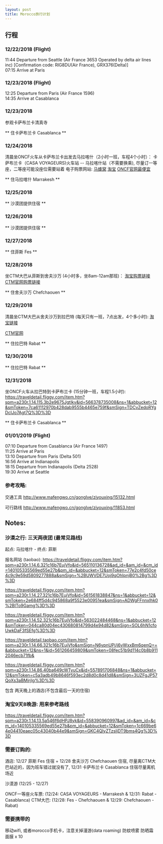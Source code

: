```yaml
---
layout: post
title: Morocco旅行计划
---
```


## 行程

### 12/22/2018 (Flight)
11:44	Departure from Seattle (Air France 3653 Operated by delta air lines inc) [Confirmation code: RIG8DU(Air France), GRX376(Delta)]  
07:15	Arrive at Paris 

### 12/23/2018 (Flight)
12:25	Departure from Paris (Air France 1596)  
14:35	Arrive at Casablanca  

### 12/23/2018 

参观卡萨布兰卡清真寺

** 住卡萨布兰卡 Casablanca **

### 12/24/2018 

清晨坐ONCF火车从卡萨布兰卡出发去马拉喀什（2小时一班，车程4个小时）： 卡萨布兰卡（CASA VOYAGEURS)火车站 -- 马拉喀什站（不需要换乘), 尽量订一等座，二等座可能没座位需要站着
电子购票网站: [马蜂窝](http://www.mafengwo.cn/sales/2227936.html)
[淘宝](https://traveldetail.fliggy.com/item.htm?spm=a230r.1.14.20.312f2620WXZWnY&id=565499769738&ns=1&abbucket=12&smToken=b3c75e217fe245cb9753c4b982316493&smSign=PsaMhlJjAkEZPTpGRwbFWg%3D%3D)
[ONCF官网最便宜](https://www.oncf-voyages.ma/)

** 住马拉喀什 Marrakesh **

### 12/25/2018 

** 沙漠团提供住宿 ** 

### 12/26/2018 

** 沙漠团提供住宿 ** 

### 12/27/2018 

** 住菲斯 Fes ** 

### 12/28/2018 

坐CTM大巴从菲斯到舍夫沙万 (4小时多，坐8am-12am那班)：
[淘宝购票链接](https://traveldetail.fliggy.com/item.htm?spm=a230r.1.14.15.7ade275dbJaYfc&id=566056852188&ns=1&abbucket=12&smToken=2ced5bae210a448f87ed88c6dc4bb3c1&smSign=t5Y0dMkWLpR3H5Tgs0PBVw%3D%3D)
[CTM官网购票链接](http://www.ctm.ma/)

** 住舍夫沙万 Chefchaouen ** 

### 12/29/2018 
清晨坐CTM大巴从舍夫沙万到拉巴特 (每天只有一班，7点出发，4个多小时):
[淘宝链接](https://traveldetail.taobao.com/item.htm?spm=a230r.1.14.58.3c8f3c45ARSWyb&abbucket=12&ns=1&id=568745053981&#detail)

[CTM官网](http://www.ctm.ma/)

** 住拉巴特 Rabat ** 

### 12/30/2018 

** 住拉巴特 Rabat ** 

### 12/31/2018  

坐ONCF火车从拉巴特到卡萨布兰卡 (15分钟一班，车程1.5小时): https://traveldetail.fliggy.com/item.htm?spm=a230r.1.14.115.3b2e9675JgtIkv&id=566378735008&ns=1&abbucket=12&smToken=7ca61112970b428dab9555b4465e759f&smSign=TDCvZedoRYgDcIJo7Agt7Q%3D%3D

** 住卡萨布兰卡 Casablanca **

### 01/01/2019 (Flight)
07:10	Departure from Casablanca (Air France 1497)  
11:25	Arrive at Paris  
13:10	Departure from Paris (Delta 501)  
16:56	Arrive at Indianapolis  
18:15	Departure from Indianapolis (Delta 2528)  
19:30	Arrive at Seattle  

### 参考攻略:

交通工具 http://www.mafengwo.cn/gonglve/ziyouxing/15132.html

可行路线 http://www.mafengwo.cn/gonglve/ziyouxing/11853.html


## Notes: 

### 沙漠之行: 三天两夜团 (最常见路线) 
起点: 马拉喀什 - 终点: 菲斯

报名网站 (taobao): https://traveldetail.fliggy.com/item.htm?spm=a230r.1.14.6.321c16b7EujVfo&id=565110136728&ad_id=&am_id=&cm_id=140105335569ed55e27b&pm_id=&abbucket=12&smToken=77e2c4fd50ce4c9c9e59d5809277888a&smSign=%2BUWVDE7Uoj9qOhIpnjB0%2Bg%3D%3D

https://traveldetail.fliggy.com/item.htm?spm=a230r.1.14.27.321c16b7EujVfo&id=561561838847&ns=1&abbucket=12&smToken=2e684ff5d4c945868a9f5523e00951ea&smSign=ADWgFFnnxIhk0%2BITo9Gamg%3D%3D

https://traveldetail.fliggy.com/item.htm?spm=a230r.1.14.52.321c16b7EujVfo&id=563022484468&ns=1&abbucket=12&smToken=044ca80d04ec430680814799d4e94d82&smSign=SOL6hN1cfoUwkDaF3fSEfg%3D%3D

https://traveldetail.taobao.com/item.htm?spm=a230r.1.14.66.321c16b7EujVfo&smSign=N6ypnUPj/j6vWxxBm6qenQ==&abbucket=12&ns=1&id=561266459809&smToken=08fec51b9d114c0b8b9112046ecb71fb&

https://traveldetail.fliggy.com/item.htm?spm=a230r.1.14.86.40ba649cWTyuCx&id=557891706848&ns=1&abbucket=12&smToken=c5a3adb49b8646f593ec2d8d0c8d41d8&smSign=3UZFgJP57QoXs3aBMirjlg%3D%3D

包含 两天晚上的酒店(不包含最后一天的住宿)


### 淘宝9天8晚游: 用来参考路线

https://traveldetail.fliggy.com/item.htm?spm=a230r.1.14.13.5a546f6dHPJ8yk&id=558390960997&ad_id=&am_id=&cm_id=140105335569ed55e27b&pm_id=&abbucket=12&smToken=1c669be64e04410eaec05c43040b44e9&smSign=GKC4QIyZTzsIjDT9bms4Qg%3D%3D

### 需要订购的: 

酒店: 
12/27 菲斯 Fes 住宿 + 12/28 舍夫沙万 Chefchaouen 住宿, 尽量离CTM大巴站近的，因为班车错过就没有了, 12/31 卡萨布兰卡 Casablanca 住宿尽量离机场近

沙漠游 (12/25 - 12/27)

ONCF一等座火车票: (12/24: CASA VOYAGEURS - Marrakesh & 12/31: Rabat - Casablanca) 
CTM大巴: (12/28: Fes - Chefchaouen & 12/29: Chefchaouen - Rabat)

### 需要携带的

移动wifi, 或者morocco手机卡，注意关掉漫游(data roaming)
防蚊喷雾
防晒霜
面膜 x 10




